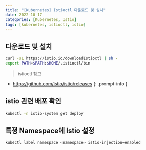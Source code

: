 ```yaml
---
title: "[Kubernetes] Istioctl 다운로드 및 설치"
date: 2022-10-17
categories: [Kubernetes, Istio]
tags: [kubernetes, istioctl, istio]
---
```


## 다운로드 및 설치

```bash
curl -sL https://istio.io/downloadIstioctl | sh -
export PATH=$PATH:$HOME/.istioctl/bin
```

> istioctl 참고
- <https://github.com/istio/istio/releases>
{: .prompt-info }

## istio 관련 배포 확인

```bash
kubectl -n istio-system get deploy
```

## 특정 Namespace에 Istio 설정

```bash
kubectl label namespace <namespace> istio-injection=enabled
```